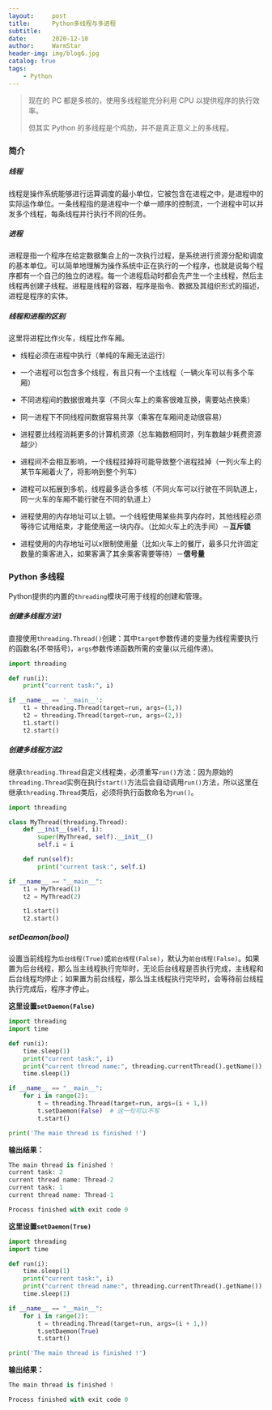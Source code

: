 ```yaml
---
layout:     post   				    
title:      Python多线程与多进程 				
subtitle:   
date:       2020-12-10 				
author:     WarmStar 						
header-img: img/blog6.jpg 	
catalog: true 				
tags:							
    - Python
---
```


> 现在的 PC 都是多核的，使用多线程能充分利用 CPU 以提供程序的执行效率。
>
> 但其实 Python 的多线程是个鸡肋，并不是真正意义上的多线程。



### 简介

##### 线程

线程是操作系统能够进行运算调度的最小单位，它被包含在进程之中，是进程中的实际运作单位。一条线程指的是进程中一个单一顺序的控制流，一个进程中可以并发多个线程，每条线程并行执行不同的任务。  



##### 进程

进程是指一个程序在给定数据集合上的一次执行过程，是系统进行资源分配和调度的基本单位。可以简单地理解为操作系统中正在执行的一个程序，也就是说每个程序都有一个自己的独立的进程。每一个进程启动时都会先产生一个主线程，然后主线程再创建子线程。进程是线程的容器，程序是指令、数据及其组织形式的描述，进程是程序的实体。  



##### 线程和进程的区别

这里将进程比作火车，线程比作车厢。

- 线程必须在进程中执行（单纯的车厢无法运行）

- 一个进程可以包含多个线程，有且只有一个主线程（一辆火车可以有多个车厢）

- 不同进程间的数据很难共享（不同火车上的乘客很难互换，需要站点换乘）

- 同一进程下不同线程间数据容易共享（乘客在车厢间走动很容易）

- 进程要比线程消耗更多的计算机资源（总车箱数相同时，列车数越少耗费资源越少）

- 进程间不会相互影响，一个线程挂掉将可能导致整个进程挂掉（一列火车上的某节车厢着火了，将影响到整个列车）

- 进程可以拓展到多机，线程最多适合多核（不同火车可以行驶在不同轨道上，同一火车的车厢不能行驶在不同的轨道上）

- 进程使用的内存地址可以上锁。一个线程使用某些共享内存时，其他线程必须等待它试用结束，才能使用这一块内存。（比如火车上的洗手间）－**互斥锁**

- 进程使用的内存地址可以x限制使用量（比如火车上的餐厅，最多只允许固定数量的乘客进入，如果客满了其余乘客需要等待）－**信号量**  

    

  

### Python 多线程

Python提供的内置的`threading`模块可用于线程的创建和管理。

##### 创建多线程方法1

直接使用`threading.Thread()`创建：其中`target`参数传递的变量为线程需要执行的函数名(不带括号)，`args`参数传递函数所需的变量(以元组传递)。

```python
import threading

def run(i):
    print("current task:", i)

if __name__ == '__main__':
    t1 = threading.Thread(target=run, args=(1,))
    t2 = threading.Thread(target=run, args=(2,))
    t1.start()
    t2.start()
```



##### 创建多线程方法2

继承`threading.Thread`自定义线程类，必须重写`run()`方法：因为原始的`threading.Thread`实例在执行`start()`方法后会自动调用`run()`方法，所以这里在继承`threading.Thread`类后，必须将执行函数命名为`run()`。

```python
import threading

class MyThread(threading.Thread):
    def __init__(self, i):
        super(MyThread, self).__init__()
        self.i = i

    def run(self):
        print("current task:", self.i)

if __name__ == "__main__":
    t1 = MyThread(1)
    t2 = MyThread(2)

    t1.start()
    t2.start()
```



##### setDeamon(bool)

设置当前线程为`后台线程(True)`或`前台线程(False)`，默认为`前台线程(False)`。如果置为后台线程，那么当主线程执行完毕时，无论后台线程是否执行完成，主线程和后台线程均停止；如果置为前台线程，那么当主线程执行完毕时，会等待前台线程执行完成后，程序才停止。  



**这里设置`setDaemon(False)`**

```python
import threading
import time

def run(i):
    time.sleep(1)
    print("current task:", i)
    print("current thread name:", threading.currentThread().getName())
    time.sleep(1)

if __name__ == "__main__":
    for i in range(2):
        t = threading.Thread(target=run, args=(i + 1,))
        t.setDaemon(False)  # 这一句可以不写
        t.start()

print('The main thread is finished !')
```

**输出结果：**

```python
The main thread is finished !
current task: 2
current thread name: Thread-2
current task: 1
current thread name: Thread-1

Process finished with exit code 0
```

**这里设置`setDaemon(True)`**

```python
import threading
import time

def run(i):
    time.sleep(1)
    print("current task:", i)
    print("current thread name:", threading.currentThread().getName())
    time.sleep(1)

if __name__ == "__main__":
    for i in range(2):
        t = threading.Thread(target=run, args=(i + 1,))
        t.setDaemon(True)	
        t.start()

print('The main thread is finished !')
```

**输出结果：**

```python
The main thread is finished !

Process finished with exit code 0
```

